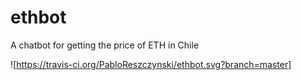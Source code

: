 # ethbot
A chatbot for getting the price of ETH in Chile

![https://travis-ci.org/PabloReszczynski/ethbot.svg?branch=master]
